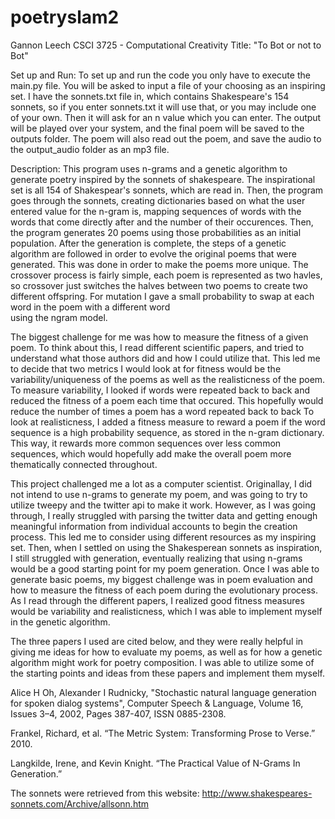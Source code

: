 # poetryslam2

Gannon Leech
CSCI 3725 - Computational Creativity
Title: "To Bot or not to Bot"

Set up and Run: To set up and run the code you only have to execute the main.py
file. You will be asked to input a file of your choosing as an inspiring set. I 
have the sonnets.txt file in, which contains Shakespeare's 154 sonnets, so if you enter
sonnets.txt it will use that, or you may include one of your own. Then it will ask for
an n value which you can enter. The output will be played over your system, and the final
poem will be saved to the outputs folder. The poem will also read out the poem, and save the audio 
to the output_audio folder as an mp3 file.

Description: This program uses n-grams and a genetic algorithm to generate
poetry inspired by the sonnets of shakespeare. The inspirational set is all 
154 of Shakespear's sonnets, which are read in. Then, the program goes through the 
sonnets, creating dictionaries based on what the user entered value for the n-gram
is, mapping sequences of words with the words that come directly after and the number 
of their occurences. Then, the program generates 20 poems using those probabilities as 
an initial population. After the generation is complete, the steps of a genetic algorithm
are followed in order to evolve the original poems that were generated. This was done in order
to make the poems more unique. The crossover process is fairly simple, each poem is represented
as two havles, so crossover just switches the halves between two poems to create two different
offspring. For mutation I gave a small probability to swap at each word in the poem with a different word  
using the ngram model. 

The biggest challenge for me was how to measure the fitness of a given poem. To think about this,
I read different scientific papers, and tried to understand what those authors did and how I could
utilize that. This led me to decide that two metrics I would look at for fitness would be the variability/uniqueness
of the poems as well as the realisticness of the poem. To measure variability, I looked if words were repeated back to
back and reduced the fitness of a poem each time that occured. This hopefully would reduce the number of times
a poem has a word repeated back to back To look at realisticness, I added a fitness measure to reward a poem if the word sequence is a high probability sequence, as stored in the n-gram dictionary. This way, it rewards more common sequences over less common sequences, which would hopefully add make the overall poem more thematically connected throughout.

This project challenged me a lot as a computer scientist. Originallay, I did not intend to use n-grams
to generate my poem, and was going to try to utilize tweepy and the twitter api to make it work. However,
as I was going through, I really struggled with parsing the twitter data and getting enough meaningful 
information from individual accounts to begin the creation process. This led me to consider using different
resources as my inspiring set. Then, when I settled on using the Shakesperean sonnets as inspiration, I 
still struggled with generation, eventually realizing that using n-grams would be a good starting point
for my poem generation. Once I was able to generate basic poems, my biggest challenge was in poem evaluation
and how to measure the fitness of each poem during the evolutionary process. As I read through the different 
papers, I realized good fitness measures would be variability and realisticness, which I was able to implement 
myself in the genetic algorithm.

The three papers I used are cited below, and they were really helpful in giving me ideas for how to evaluate
my poems, as well as for how a genetic algorithm might work for poetry composition. I was able to utilize some
of the starting points and ideas from these papers and implement them myself.

Alice H Oh, Alexander I Rudnicky, "Stochastic natural language generation for spoken dialog systems", Computer Speech & Language, Volume 16, Issues 3–4, 2002, Pages 387-407, ISSN 0885-2308.

Frankel, Richard, et al. “The Metric System: Transforming Prose to Verse.” 2010. 

Langkilde, Irene, and Kevin Knight. “The Practical Value of N-Grams In Generation.” 

The sonnets were retrieved from this website: http://www.shakespeares-sonnets.com/Archive/allsonn.htm